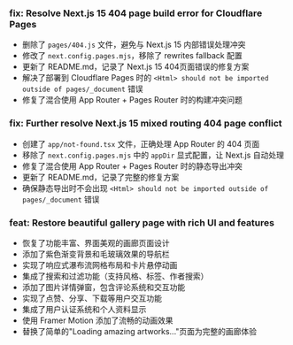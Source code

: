 ### fix: Resolve Next.js 15 404 page build error for Cloudflare Pages

- 删除了 `pages/404.js` 文件，避免与 Next.js 15 内部错误处理冲突
- 修改了 `next.config.pages.mjs`，移除了 rewrites fallback 配置  
- 更新了 README.md，记录了 Next.js 15 404页面错误的修复方案
- 解决了部署到 Cloudflare Pages 时的 `<Html> should not be imported outside of pages/_document` 错误
- 修复了混合使用 App Router + Pages Router 时的构建冲突问题 

### fix: Further resolve Next.js 15 mixed routing 404 page conflict

- 创建了 `app/not-found.tsx` 文件，正确处理 App Router 的 404 页面
- 移除了 `next.config.pages.mjs` 中的 `appDir` 显式配置，让 Next.js 自动处理
- 修复了混合使用 App Router + Pages Router 时的静态导出冲突
- 更新了 README.md，记录了完整的修复方案
- 确保静态导出时不会出现 `<Html> should not be imported outside of pages/_document` 错误 

### feat: Restore beautiful gallery page with rich UI and features

- 恢复了功能丰富、界面美观的画廊页面设计
- 添加了紫色渐变背景和毛玻璃效果的导航栏
- 实现了响应式瀑布流网格布局和卡片悬停动画
- 集成了搜索和过滤功能（支持风格、标签、作者搜索）
- 添加了图片详情弹窗，包含评论系统和交互功能
- 实现了点赞、分享、下载等用户交互功能
- 集成了用户认证系统和个人资料显示
- 使用 Framer Motion 添加了流畅的动画效果
- 替换了简单的"Loading amazing artworks..."页面为完整的画廊体验 